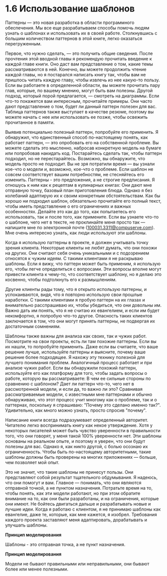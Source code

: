 # 1.6 Использование шаблонов

Паттерны — это новая разработка в области программного обеспечения. Мы все еще разрабатываем способы помочь людям узнать о шаблонах и использовать их в своей работе. Столкнувшись с большим количеством паттернов в этой книге, легко оказаться перегруженным. 

 Первое, что нужно сделать, — это получить общие сведения. После прочтения этой вводной главы я рекомендую прочитать введение к каждой главе книги. Оно даст вам представление о том, какие темы рассматриваются в ней. Конечно, вы можете продолжить чтение каждой главы, но я постарался написать книгу так, чтобы вам не пришлось читать каждую главу, чтобы извлечь из нее какую-то пользу. Если вы работаете в определенной области, вы можете прочитать пару глав, которые, по вашему мнению, могут быть вам полезны. Другой подход, который порой предлагается, — смотреть на диаграммы. Если что-то покажется вам интересным, прочитайте примеры. Они часто дают представление о том, будет ли данный паттерн полезен для вас. Таблица паттернов также выступает в качестве резюме, поэтому вы можете начать с нее или использовать ее позже, чтобы освежить прочитанное в памяти. 

 Выявив потенциально полезный паттерн, попробуйте его применить. Я обнаружил, что единственный способ по-настоящему понять, как работает паттерн, — это опробовать его на собственной проблеме. Вы можете сделать это мысленно, набросав конкретную модель на бумаге или попробовав накидать код. Постарайтесь сделать так, чтобы паттерн подходил, но не перестарайтесь. Возможно, вы обнаружите, что модель просто не подходит. Вы не зря потратили время — вы узнали кое-что о модели и, возможно, кое-что о проблеме. Если шаблон не совсем соответствует вашим потребностям, не стесняйтесь его изменить. Паттерны - это предложения, а не строгие предписания. Я отношусь к ним как к рецептам в кулинарных книгах: Они дают мне отправную точку, базовый план приготовления блюда. Однако я без колебаний адаптирую их к своим конкретным обстоятельствам. Как бы хорошо ни подходил шаблон, обязательно прочитайте его полный текст, чтобы иметь представление о его ограничениях и важных особенностях. Делайте это как до того, как попытаетесь его использовать, так и после того, как примените. Если вы узнаете что-то о шаблоне, чего нет в тексте, не проклинайте меня просто так — напишите мне по электронной почте (100031.3311@compuserve.com). Мне очень интересно узнать, как люди используют эти шаблоны. 

 Когда я использую паттерны в проекте, я должен учитывать точку зрения клиента. Некоторые клиенты не любят думать, что они похожи на других. Они считают себя очень уникальными и с подозрением относятся к чужим идеям. С такими клиентами я не раскрываю шаблоны. Если я вижу, что паттерн может быть применим, я использую его, чтобы легче определиться с вопросами. Эти вопросы вполне могут привести клиента к чему-то, что соответствует шаблону, но я делаю это косвенно, чтобы подтолкнуть его к размышлениям. 

 Другие клиенты рады тому, что я открыто использую паттерны, и успокаиваются, видя, что я повторно использую свои прошлые наработки. С такими клиентами я пробую паттерн на их глазах и внимательно расспрашиваю их, чтобы убедиться, что они довольны им. Важно дать им понять, что я не считаю их евангелием, и если им будет некомфортно, я попробую что-то другое. Опасность таких клиентов заключается в том, что они могут принять паттерны, не подвергая их достаточным сомнениям. 

 Шаблоны также важны для анализа как своих, так и чужих работ. Посмотрите на свои проекты, есть ли там похожие паттерны. Если вы их нашли, то попробуйте применить. Даже если вы считаете, что ваше решение лучше, используйте паттерны и выясните, почему ваше решение более подходящее. Я нахожу эту технику полезной для лучшего понимания проблем. Аналогичный процесс работает и при анализе чужих работ. Если вы обнаружили похожий паттерн, используйте его как платформу для того, чтобы задать вопросы о работе, которую вы рассматриваете: В чем ее сильные стороны по сравнению с шаблоном? Дает ли паттерн что-то, чего нет в рассмотренной модели, и если да, то важно ли это? Сравнивая рассматриваемые модели, с известными мне паттернами и обычно обнаруживаю, что этот процесс учит многому как о проблеме, так и о паттернах, поскольку я спрашиваю: "Почему это сделано именно так?". Удивительно, как много можно узнать, просто спросив "почему". 

 Написание книги всегда подразумевает определенный авторитет. Читателю легко воспринимать книгу как некое утверждение. Хотя у некоторых писателей может быть чувство уверенности в правильности того, что они говорят, у меня такой 100% уверенности нет. Эти шаблоны основаны на реальном опыте, и поэтому я уверен, что они будут полезны для вас. Однако я, как никто другой, с болью осознаю их ограниченность. Чтобы быть по-настоящему авторитетными, такие шаблоны должны быть проверены на многих приложениях — больше, чем позволяет мой опыт. 

 Это не значит, что такие шаблоны не принесут пользы. Они представляют собой результат тщательного обдумывания. Я надеюсь, что они помогут и вам. Главное — понимать, что они являются отправной точкой, а не пунктом назначения. Потратьте время на то, чтобы понять, как эти модели работают, но при этом обратите внимание на то, как они были разработаны, и на ограничения, которые они имеют. Не бойтесь двигаться дальше и разрабатывать новые и лучшие идеи. Когда я работаю с клиентом, я не принимаю шаблоны как евангелие, даже те, которые, как мне кажется, я изобрел. Требования каждого проекта заставляют меня адаптировать, дорабатывать и улучшать шаблоны. 

<tip>
    <p>
        <b>Принцип моделирования</b>
    </p>
    <p>Шаблоны - это отправная точка, а не пункт назначения.</p>
</tip>

<tip>
    <p>
        <b>Принцип моделирования</b>
    </p>
    <p>Модели не бывают правильными или неправильными, они бывают более или менее полезными.</p>
</tip>

